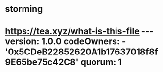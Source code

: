 # storming
# https://tea.xyz/what-is-this-file --- version: 1.0.0 codeOwners:   - '0x5CDeB22852620A1b17637018f8f9E65be75c42C8' quorum: 1
